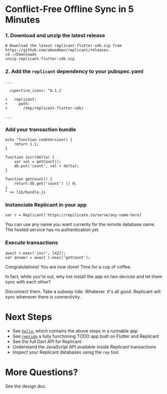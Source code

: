 # Conflict-Free Offline Sync in 5 Minutes

### 1. Download and unzip the latest release

```
# Download the latest replicant-flutter-sdk.zip from https://github.com/aboodman/replicant/releases.
cd ~/Downloads
unzip replicant-flutter-sdk.zip
```

### 2. Add the `replicant` dependency to your pubspec.yaml

```
...

  cupertino_icons: ^0.1.2

+   replicant:
+     path:
+       /tmp/replicant-flutter-sdk/

...
```

### Add your transaction bundle

```
echo "function codeVersion() {
    return 1.1;
}

function incr(delta) {
    var val = getCount();
    db.put('count', val + delta);
}

function getCount() {
    return db.get('count') || 0;
}
" >> lib/bundle.js
```

### Instanciate Replicant in your app

```
var r = Replicant('https://repilicate.to/serve/any-name-here)
```

You can use any name you want currenty for the remote database name. The hosted service has no authentication yet.

### Execute transactions

```
await r.exec('incr', [42]);
var answer = await r.exec('getCount');
```

Congratulations! You are now done! Time for a cup of coffee.

In fact, while you're out, why not install the app on two devices and let them sync with each other?

Disconnect them. Take a subway ride. Whatever. It's all good. Replicant will sync whenever there is connectivity.

# Next Steps

- See [`hello`](../samples/flutter/hello), which contains the above steps in a runnable app
- See [`replido`](../samples/flutter/replido) a fully functioning TODO app built on Flutter and Replicant
- See the full Dart API for Replicant
- Understand the JavaScript API available inside Replicant transactions
- Inspect your Replicant databases using the `rep` tool

# More Questions?

See the design doc.
